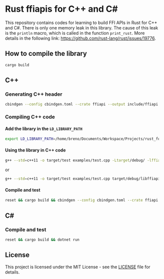 # Rust ffiapis for C++ and C#

This repository contains codes for learning to build FFI APIs in Rust for C++ and C\#.
There is only one memory leak in this library.
The cause of this leak is the `println` macro, which is called in the function `print_rust`.
More details in the following link: https://github.com/rust-lang/rust/issues/19776.


## How to compile the library

```bash
cargo build
```


## C++

### Generating C++ header

```bash
cbindgen --config cbindgen.toml --crate ffiapi --output include/ffiapi.h
```

### Compiling C++ code

#### Add the library in the `LD_LIBRARY_PATH`

```bash
export LD_LIBRARY_PATH=/home/breno/Documents/Workspace/Projects/rust_for_cpp/target/debug:$LD_LIBRARY_PATH
```

#### Using the library in C++ code

```bash
g++ --std=c++11 -o target/test examples/test.cpp -Ltarget/debug/ -lffiapi
```

or

```bash
g++ --std=c++11 -o target/test examples/test.cpp target/debug/libffiapi.so
```

#### Compile and test

```bash
reset && cargo build && cbindgen --config cbindgen.toml --crate ffiapi --output include/ffiapi.h && g++ --std=c++11 -o target/test examples/test.cpp -Ltarget/debug/ -lffiapi && valgrind ./target/test
```


## C\#

### Compile and test

```bash
reset && cargo build && dotnet run
```


## License

This project is licensed under the MIT License - see the [LICENSE](LICENSE)
file for details.
